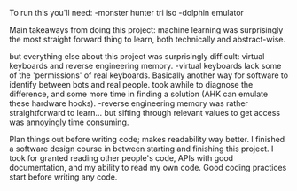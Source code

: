 To run this you'll need:
-monster hunter tri iso
-dolphin emulator





Main takeaways from doing this project:
machine learning was surprisingly the most straight forward thing to learn, both technically and abstract-wise.

but everything else about this project was surprisingly difficult: virtual keyboards and reverse engineering memory.
	-virtual keyboards lack some of the 'permissions' of real keyboards. Basically another way for software to identify between bots and real people.
took awhile to diagnose the difference, and some more time in finding a solution (AHK can emulate these hardware hooks).
	-reverse engineering memory was rather straightforward to learn... but sifting through relevant values to get access was annoyingly time consuming.
	
Plan things out before writing code; makes readability way better. I finished a software design course in between starting and finishing this project.
I took for granted reading other people's code, APIs with good documentation, and my ability to read my own code. Good coding practices start before writing any code.
